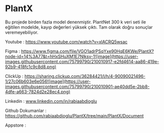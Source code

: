 # PlantX 

Bu projede birden fazla model denenmiştir.
PlantNet 300 k veri seti ile eğitilen modelde, kayıp  değerleri yüksek çıktı. Tam olarak doğru sonuçlar veremeyebiliyor.

Youtube : https://www.youtube.com/watch?v=xlACRQ5wsac

Figma   : https://www.figma.com/file/VGO1adrPSqYxe90HqE6KWe/PlantX?node-id=14%3A77&t=hHxSHuXM1E7Nlksv-1![image](https://user-images.githubusercontent.com/75799790/210010917-e2fd4614-aa86-419e-92b9-418fc1c9c8d8.png)


ClickUp : https://sharing.clickup.com/36284421/l/h/4-90090021496-1/27c06b603e6e056![image](https://user-images.githubusercontent.com/75799790/210010901-ae40dd5e-2bb8-4dfe-a663-7824d2e28ec4.png)


Linkedin : www.linkedin.com/in/rabiaabdioglu


Github Dokumanlar :  https://github.com/rabiaabdioglu/PlantX/tree/main/PlantX/Document

Appstore  : 
